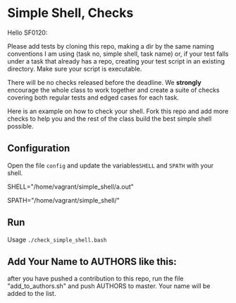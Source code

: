 # Simple Shell, Checks
Hello SF0120:</br>

Please add tests by cloning this repo, making a dir by the same naming
conventions I am using (task no, simple shell, task name) or, if your test
falls under a task that already has a repo, creating your test script in an
existing directory. Make sure your script is executable.</br>

There will be no checks released before the deadline. We **strongly** encourage the whole class to work together and create a suite of checks covering both regular tests and edged cases for each task.

Here is an example on how to check your shell.
Fork this repo and add more checks to help you and the rest of the class build the best simple shell possible.

## Configuration

Open the file `config` and update the variables`SHELL` and `SPATH` with your shell.


SHELL="/home/vagrant/simple_shell/a.out"</br>                            


SPATH="/home/vagrant/simple_shell/"  </br>


## Run

Usage `./check_simple_shell.bash`

## Add Your Name to AUTHORS like this:

after you have pushed a contribution to this repo, run the file
"add_to_authors.sh" and push AUTHORS to master. Your name will be added to the
list.
